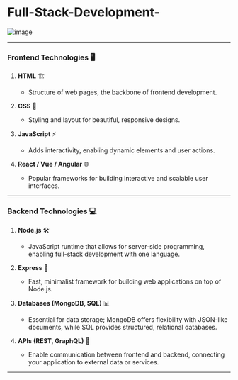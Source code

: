 # Full-Stack-Development-
![image](https://github.com/user-attachments/assets/e7ca790f-7bd2-4167-9217-fe8deead15ce)

---

### **Frontend Technologies** 🖥️
1. **HTML** 🏗️  
   - Structure of web pages, the backbone of frontend development.
   
2. **CSS** 🎨  
   - Styling and layout for beautiful, responsive designs.

3. **JavaScript** ⚡  
   - Adds interactivity, enabling dynamic elements and user actions.

4. **React / Vue / Angular** 🌐  
   - Popular frameworks for building interactive and scalable user interfaces.

---

### **Backend Technologies** 💻
1. **Node.js** 🛠️  
   - JavaScript runtime that allows for server-side programming, enabling full-stack development with one language.

2. **Express** 🚀  
   - Fast, minimalist framework for building web applications on top of Node.js.

3. **Databases (MongoDB, SQL)** 📊  
   - Essential for data storage; MongoDB offers flexibility with JSON-like documents, while SQL provides structured, relational databases.

4. **APIs (REST, GraphQL)** 🔗  
   - Enable communication between frontend and backend, connecting your application to external data or services.

---
